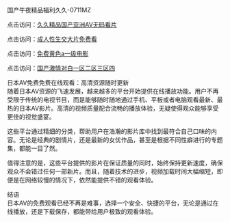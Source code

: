 国产午夜精品福利久久-0711MZ

点击访问：<a href="https://heiliaowt0d7p.pages.dev">久久精品国产亚洲AV无码看片</a>

点击访问：<a href="https://heiliaoxwd5i8.pages.dev">成人性生交大片免费看</a>

点击访问：<a href="https://heiliaowzu4ur.pages.dev">免费黄色a一级电影</a>

点击访问：<a href="https://heiliaozj3tjd.pages.dev">国产激情对白一区二区三区四</a>

日本AV免费免费在线观看：高清资源随时更新  
随着日本AV资源的飞速发展，越来越多的平台开始提供在线播放功能。用户不再受限于传统的电视节目，而是能够随时随地通过手机、平板或者电脑观看最新、最热的日本AV影片。高清的视频质量配合流畅的播放体验，无疑使得观众能够享受更佳的视觉盛宴。

这些平台通过精细的分类，帮助用户在浩瀚的影片库中找到最符合自己口味的内容。无论是经典的剧情片，还是最新的女优作品，甚至是根据不同性癖进行的专题集，都能一目了然。

值得注意的是，这些平台提供的影片在保证质量的同时，始终保持更新速度，确保观众不会错过任何一部新片。而且，随着技术的进步，视频加载时间大幅缩短，即便是在网络较慢的情况下，依然能提供不错的观看体验。

结语  
日本AV的免费观看已经不再是难事，选择一个安全、快捷的平台，无论是通过在线播放，还是下载保存，都能带给用户极致的观看体验。

<span style="display:none;">[Canonical link](https://github.com/nff4046866/xyzav06 )</span>
